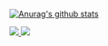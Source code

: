 <!--### Hi there 👋-->

<!--
**kingyingbin/kingyingbin** is a ✨ _special_ ✨ repository because its `README.md` (this file) appears on your GitHub profile.

Here are some ideas to get you started:

- 🔭 I’m currently working on ...
- 🌱 I’m currently learning ...
- 👯 I’m looking to collaborate on ...
- 🤔 I’m looking for help with ...
- 💬 Ask me about ...
- 📫 How to reach me: ...
- 😄 Pronouns: ...
- ⚡ Fun fact: ...
-->

[![Anurag's github stats](https://github-readme-stats.vercel.app/api?username=kingyingbin)](https://github.com/anuraghazra/github-readme-stats)

<a href= “https://github.com/anuraghazra/github-readme-stats”>
  <img align = “ left ” src = “ https://github-readme-stats.vercel.app/api/pin/?username=kingyingbin&repo=github-readme-stats ” />
</a>
<a href= “https://github.com/anuraghazra/convoychat”>
  <img align = “ left ” src = “ https://github-readme-stats.vercel.app/api/pin/?username=kingyingbin&repo=convoychat ” />
</a>
